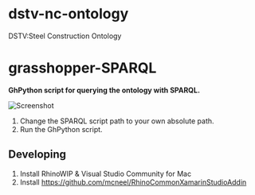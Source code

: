 # dstv-nc-ontology
DSTV:Steel Construction Ontology
# grasshopper-SPARQL

**GhPython script for querying the ontology with SPARQL.**

![Screenshot]([http://joel-github-static.s3.amazonaws.com/grasshopper-mqtt/screenshot.png](https://github.com/junjie-he/dstv-nc-ontology/blob/junjie-he-patch-1/ghpython%20components.png))

1. Change the SPARQL script path to your own absolute path.
2. Run the GhPython script.


## Developing

1. Install RhinoWIP & Visual Studio Community for Mac
2. Install https://github.com/mcneel/RhinoCommonXamarinStudioAddin
